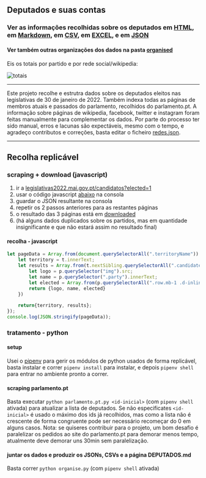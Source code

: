 ## Deputados e suas contas

<h3>Ver as informações recolhidas sobre os deputados em <a href="https://msramalho.github.io/deputados-portugal-jan-2022/">HTML</a>, em <a href="DEPUTADOS.md">Markdown</a>, em <a href="organised/deputados_final.csv">CSV</a>, em <a href="organised/deputados_final.xlsx">EXCEL</a>, e em <a href="organised/deputados_final.json">JSON</a> </h3>

<h4>Ver também outras organizações dos dados na pasta <a href="organised/">organised</a></h4>


Eis os totais por partido e por rede social/wikipedia:

![totais](https://user-images.githubusercontent.com/19508417/153775934-db9d868e-c374-403f-b297-73497f9e0153.png)


---

Este projeto recolhe e estrutra dados sobre os deputados eleitos nas legislativas de 30 de janeiro de 2022. Também indexa todas as páginas de membros atuais e passados do parlamento, recolhidos do parlamento.pt. A informação sobre páginas de wikipedia, facebook, twitter e instagram foram feitas manualmente para complementar os dados. Por parte do processo ter sido manual, erros e lacunas são expectáveis, mesmo com o tempo, e agradeço contributos e correções, basta editar o ficheiro [redes.json](manual/redes.json). 


---


## Recolha replicável

### scraping + download (javascript)
1. ir a [legislativas2022.mai.gov.pt/candidatos?elected=1](https://www.legislativas2022.mai.gov.pt/candidatos?elected=1)
2. usar o código javascript [abaixo](#javascript-page-scrape) na consola
3. guardar o JSON resultante na consola
4. repetir os 2 passos anteriores para as restantes páginas
5. o resultado das 3 páginas está em [downloaded](downloaded/)
6. (há alguns dados duplicados sobre os partidos, mas em quantidade insignificante e que não estará assim no resultado final)


#### recolha - javascript
```js
let pageData = Array.from(document.querySelectorAll(".territoryName")).map(t=>{
    let territory = t.innerText;
    let results = Array.from(t.nextSibling.querySelectorAll(".candidates")).map(p=>{
        let logo = p.querySelector("img").src;
        let name = p.querySelector(".party").innerText;
        let elected = Array.from(p.querySelectorAll(".row.mb-1 .d-inline")).map(e=> e.innerText.split(".")[1].trimStart());
        return {logo, name, elected}
    })
    
    return{territory, results};
});
console.log(JSON.stringify(pageData));
```

### tratamento - python
#### setup
Usei o [pipenv](https://pipenv.pypa.io/en/latest/) para gerir os módulos de python usados de forma replicável, basta instalar e correr `pipenv install` para instalar, e depois `pipenv shell` para entrar no ambiente pronto a correr.

#### scraping parlamento.pt
Basta executar `python parlamento.pt.py <id-inicial>` (com `pipenv shell` ativada) para atualizar a lista de deputados. Se não especificates `<id-inicial>` é usado o máximo dos ids já recolhidos, mas como a lista não é crescente de forma congruente pode ser necessário recomeçar do 0 em alguns casos. Nota: se quiseres contribuir para o projeto, um bom desafio é paralelizar os pedidos ao site do parlamento.pt para demorar menos tempo, atualmente deve demorar uns 30min sem paralelização. 

#### juntar os dados e produzir os JSONs, CSVs e a página DEPUTADOS.md
Basta correr `python organise.py` (com `pipenv shell` ativada)